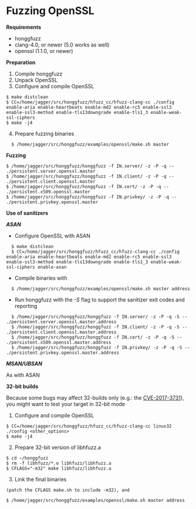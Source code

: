 # Fuzzing OpenSSL #

**Requirements**

  * honggfuzz
  * clang-4.0, or newer (5.0 works as well)
  * openssl (1.1.0, or newer)

**Preparation**

1. Compile honggfuzz
2. Unpack OpenSSL
3. Configure and compile OpenSSL

  ```
  $ make distclean
  $ CC=/home/jagger/src/honggfuzz/hfuzz_cc/hfuzz-clang-cc ./config enable-aria enable-heartbeats enable-md2 enable-rc5 enable-ssl3 enable-ssl3-method enable-tls13downgrade enable-tls1_3 enable-weak-ssl-ciphers
  $ make -j4
  ```
4. Prepare fuzzing binaries

```
  $ /home/jagger/src/honggfuzz/examples/openssl/make.sh master
```

**Fuzzing**

  ```
  $ /home/jagger/src/honggfuzz/honggfuzz -f IN.server/ -z -P -q -- ./persistent.server.openssl.master
  $ /home/jagger/src/honggfuzz/honggfuzz -f IN.client/ -z -P -q -- ./persistent.client.openssl.master
  $ /home/jagger/src/honggfuzz/honggfuzz -f IN.cert/ -z -P -q -- ./persistent.x509.openssl.master
  $ /home/jagger/src/honggfuzz/honggfuzz -f IN.privkey/ -z -P -q -- ./persistent.privkey.openssl.master
  ```

**Use of sanitizers**

***ASAN***
   * Configure OpenSSL with ASAN
```
  $ make distclean
  $ CC=/home/jagger/src/honggfuzz/hfuzz_cc/hfuzz-clang-cc ./config enable-aria enable-heartbeats enable-md2 enable-rc5 enable-ssl3 enable-ssl3-method enable-tls13downgrade enable-tls1_3 enable-weak-ssl-ciphers enable-asan
```
   * Compile binaries with

```
  $ /home/jagger/src/honggfuzz/examples/openssl/make.sh master address
```

   * Run honggfuzz with the *-S* flag to support the sanitizer exit codes and reporting

```
  $ /home/jagger/src/honggfuzz/honggfuzz -f IN.server/ -z -P -q -S -- ./persistent.server.openssl.master.address
  $ /home/jagger/src/honggfuzz/honggfuzz -f IN.client/ -z -P -q -S -- ./persistent.client.openssl.master.address
  $ /home/jagger/src/honggfuzz/honggfuzz -f IN.cert/ -z -P -q -S -- ./persistent.x509.openssl.master.address
  $ /home/jagger/src/honggfuzz/honggfuzz -f IN.privkey/ -z -P -q -S -- ./persistent.privkey.openssl.master.address
```
***MSAN/UBSAN***

As with ASAN

**32-bit builds**

Because some bugs may affect 32-builds only (e.g.: the [CVE-2017-3731](https://www.openssl.org/news/cl102.txt)), you might want to test your target in 32-bit mode

1. Configure and compile OpenSSL

  ```
  $ CC=/home/jagger/src/honggfuzz/hfuzz_cc/hfuzz-clang-cc linux32 ./config <other_options>
  $ make -j4
  ```
2. Prepare 32-bit version of libhfuzz.a

  ```
  $ cd ~/honggfuzz
  $ rm -f libhfuzz/*.o libhfuzz/libhfuzz.a
  $ CFLAGS="-m32" make libhfuzz/libhfuzz.a
  ```
3. Link the final binaries

  ```
  (patch the CFLAGS make.sh to include -m32), and

  $ /home/jagger/src/honggfuzz/examples/openssl/make.sh master address
  ```
